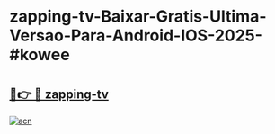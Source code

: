 # zapping-tv-Baixar-Gratis-Ultima-Versao-Para-Android-IOS-2025-#kowee

# <h2><a href="https://ainizakaria.my?title=zapping-tv&ref=24M">🔗👉 🔴 zapping-tv</a></h2>

[![acn](https://github.com/user-attachments/assets/0f9c940e-d8b0-45ae-aac7-cd30a18b3e1c)](https://ainizakaria.my?title=zapping-tv&ref=24M)

